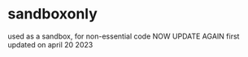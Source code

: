 # sandboxonly
used as a sandbox, for non-essential code
NOW UPDATE AGAIN
first updated on april 20 2023
